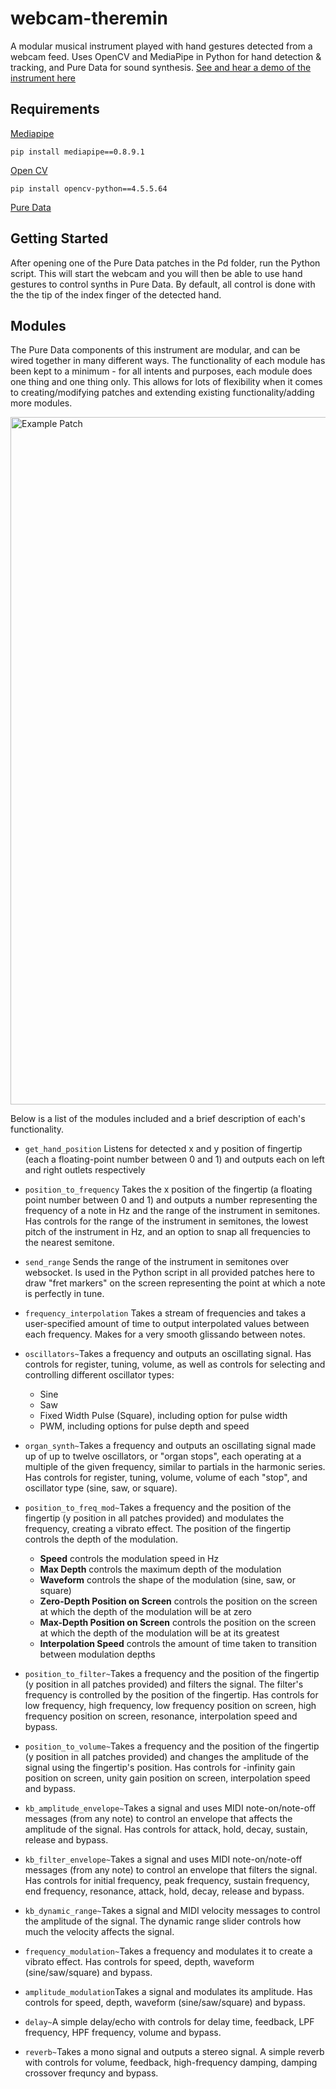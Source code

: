 # webcam-theremin
A modular musical instrument played with hand gestures detected from a webcam feed. Uses OpenCV and MediaPipe in Python for hand detection &amp; tracking, and Pure Data for sound synthesis. [See and hear a demo of the instrument here](URL "https://youtu.be/lhVT2A8Nzn8")

## Requirements
[Mediapipe](URL "https://google.github.io/mediapipe/getting_started/python.html")
```
pip install mediapipe==0.8.9.1
```

[Open CV](URL "https://github.com/opencv/opencv/wiki")
```
pip install opencv-python==4.5.5.64
```

[Pure Data](URL "https://puredata.info/downloads/pure-data")

## Getting Started
After opening one of the Pure Data patches in the Pd folder, run the Python script. This will start the webcam and you will then be able to use hand gestures to control synths in Pure Data. By default, all control is done with the the tip of the index finger of the detected hand.

## Modules
The Pure Data components of this instrument are modular, and can be wired together in many different ways. The functionality of each module has been kept to a minimum - for all intents and purposes, each module does one thing and one thing only. This allows for lots of flexibility when it comes to creating/modifying patches and extending existing functionality/adding more modules.

<img width="1100" alt="Example Patch" src="https://user-images.githubusercontent.com/85010533/164815483-94576335-e1e7-454e-9477-c8f1f3b7676f.png">

Below is a list of the modules included and a brief description of each's functionality.

- ```get_hand_position``` Listens for detected x and y position of fingertip (each a floating-point number between 0 and 1) and outputs each on left and right outlets respectively

- ```position_to_frequency``` Takes the x position of the fingertip (a floating point number between 0 and 1) and outputs a number representing the frequency of a note in Hz and the range of the instrument in semitones. Has controls for the range of the instrument in semitones, the lowest pitch of the instrument in Hz, and an option to snap all frequencies to the nearest semitone.
- ```send_range``` Sends the range of the instrument in semitones over websocket. Is used in the Python script in all provided patches here to draw "fret markers" on the screen representing the point at which a note is perfectly in tune.
- ```frequency_interpolation``` Takes a stream of frequencies and takes a user-specified amount of time to output interpolated values between each frequency. Makes for a very smooth glissando between notes.
- ```oscillators~```Takes a frequency and outputs an oscillating signal. Has controls for register, tuning, volume, as well as controls for selecting and controlling different oscillator types:
    - Sine
    - Saw
    - Fixed Width Pulse (Square), including option for pulse width
    - PWM, including options for pulse depth and speed
- ```organ_synth~```Takes a frequency and outputs an oscillating signal made up of up to twelve oscillators, or "organ stops", each operating at a multiple of the given frequency, similar to partials in the harmonic series. Has controls for register, tuning, volume, volume of each "stop", and oscillator type (sine, saw, or square).
- ```position_to_freq_mod~```Takes a frequency and the position of the fingertip (y position in all patches provided) and modulates the frequency, creating a vibrato effect. The position of the fingertip controls the depth of the modulation.
    - **Speed** controls the modulation speed in Hz
    - **Max Depth** controls the maximum depth of the modulation
    - **Waveform** controls the shape of the modulation (sine, saw, or square)
    - **Zero-Depth Position on Screen** controls the position on the screen at which the depth of the modulation will be at zero
    - **Max-Depth Position on Screen** controls the position on the screen at which the depth of the modulation will be at its greatest
    - **Interpolation Speed** controls the amount of time taken to transition between modulation depths
- ```position_to_filter~```Takes a frequency and the position of the fingertip (y position in all patches provided) and filters the signal. The filter's frequency is controlled by the position of the fingertip. Has controls for low frequency, high frequency, low frequency position on screen, high frequency position on screen, resonance, interpolation speed and bypass.
- ```position_to_volume~```Takes a frequency and the position of the fingertip (y position in all patches provided) and changes the amplitude of the signal using the fingertip's position. Has controls for -infinity gain position on screen, unity gain position on screen, interpolation speed and bypass.
- ```kb_amplitude_envelope~```Takes a signal and uses MIDI note-on/note-off messages (from any note) to control an envelope that affects the amplitude of the signal. Has controls for attack, hold, decay, sustain, release and bypass.
- ```kb_filter_envelope~```Takes a signal and uses MIDI note-on/note-off messages (from any note) to control an envelope that filters the signal. Has controls for initial frequency, peak frequency, sustain frequency, end frequency, resonance, attack, hold, decay, release and bypass.
- ```kb_dynamic_range~```Takes a signal and MIDI velocity messages to control the amplitude of the signal. The dynamic range slider controls how much the velocity affects the signal.
- ```frequency_modulation~```Takes a frequency and modulates it to create a vibrato effect. Has controls for speed, depth, waveform (sine/saw/square) and bypass.
- ```amplitude_modulation```Takes a signal and modulates its amplitude.  Has controls for speed, depth, waveform (sine/saw/square) and bypass.
- ```delay~```A simple delay/echo with controls for delay time, feedback, LPF frequency, HPF frequency, volume and bypass.
- ```reverb~```Takes a mono signal and outputs a stereo signal. A simple reverb with controls for volume, feedback, high-frequency damping, damping crossover frequncy and bypass.
